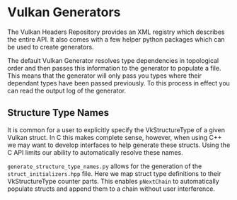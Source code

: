 # Vulkan Generators

The Vulkan Headers Repository provides an XML registry which describes the entire API. It also comes with a few helper python packages which can be used to create generators.

The default Vulkan Generator resolves type dependencies in topological order and then passes this information to the generator to populate a file. This means that the generator will only pass you types where their dependant types have been passed previously. To this process in effect you can read the output log of the generator.

## Structure Type Names

It is common for a user to explicitly specify the VkStructureType of a given Vulkan struct. In C this makes complete sense, however, when using C++ we may want to develop interfaces to help generate these structs. Using the C API limits our ability to automatically resolve these names.

`generate_structure_type_names.py` allows for the generation of the `struct_initializers.hpp` file. Here we map struct type definitions to their VkStructureType counter parts. This enables `pNextChain` to automatically populate structs and append them to a chain without user interference.
